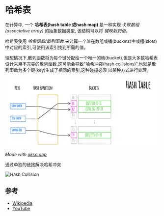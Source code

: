 # 哈希表

在计算中, 一个  **哈希表(hash table 或hash map)**  是一种实现 *关联数组(associative array)*
的抽象数据类型, 该结构可以将 *键映射到值*。

哈希表使用 *哈希函数/散列函数* 来计算一个值在数组或桶(buckets)中或槽(slots)中对应的索引,可使用该索引找到所需的值。

理想情况下,散列函数将为每个键分配给一个唯一的桶(bucket),但是大多数哈希表设计采用不完美的散列函数,这可能会导致"哈希冲突(hash collisions)",也就是散列函数为多个键(key)生成了相同的索引,这种碰撞必须
以某种方式进行处理。


![Hash Table](./images/hash-table.jpeg)

*Made with [okso.app](https://okso.app)*

通过单独的链接解决哈希冲突

![Hash Collision](https://upload.wikimedia.org/wikipedia/commons/d/d0/Hash_table_5_0_1_1_1_1_1_LL.svg)

## 参考

- [Wikipedia](https://en.wikipedia.org/wiki/Hash_table)
- [YouTube](https://www.youtube.com/watch?v=shs0KM3wKv8&index=4&list=PLLXdhg_r2hKA7DPDsunoDZ-Z769jWn4R8)
